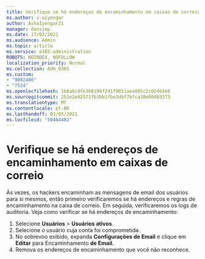 ```yaml
---
title: Verifique se há endereços de encaminhamento em caixas de correio
ms.author: v-aiyengar
author: AshaIyengar21
manager: dansimp
ms.date: 17/02/2021
ms.audience: Admin
ms.topic: article
ms.service: o365-administration
ROBOTS: NOINDEX, NOFOLLOW
localization_priority: Normal
ms.collection: Adm_O365
ms.custom:
- "9002486"
- "7524"
ms.openlocfilehash: 1b0a6c8fe368196f2d1f9811aea895c2c024b2e6
ms.sourcegitcommit: 251e2e82571fb3bb1fbe3dbf7bfca30e004b3373
ms.translationtype: MT
ms.contentlocale: pt-BR
ms.lasthandoff: 03/05/2021
ms.locfileid: "50464402"
---
```

# <a name="check-for-forwarding-addresses-on-mailboxes"></a>Verifique se há endereços de encaminhamento em caixas de correio

Às vezes, os hackers encaminham as mensagens de email dos usuários para si mesmos, então primeiro verificaremos se há endereços e regras de encaminhamento na caixa de correio. Em seguida, verificaremos os logs de auditoria. Veja como verificar se há endereços de encaminhamento:

1. Selecione **Usuários**  >  **Usuários ativos**.
1. Selecione o usuário cuja conta foi comprometida.
1. No sobrevoo exibido, expanda **Configurações de Email** e clique em **Editar** para Encaminhamento **de Email.**
1. Remova os endereços de encaminhamento que você não reconhece.